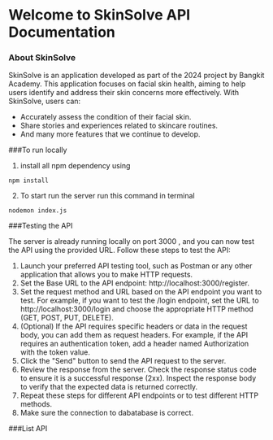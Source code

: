 # Welcome to SkinSolve API Documentation
### About SkinSolve

SkinSolve is an application developed as part of the 2024 project by Bangkit Academy. This application focuses on facial skin health, aiming to help users identify and address their skin concerns more effectively. With SkinSolve, users can:
- Accurately assess the condition of their facial skin.
- Share stories and experiences related to skincare routines.
- And many more features that we continue to develop.

###To run locally

1. install all npm dependency using
   
```
npm install
```

2. To start run the server run this command in terminal

```
nodemon index.js
```

###Testing the API

The server is already running locally on port 3000 , and you can now test the API using the provided URL. Follow these steps to test the API:
1. Launch your preferred API testing tool, such as Postman or any other application that allows you to make HTTP requests.
2. Set the Base URL to the API endpoint: http://localhost:3000/register.
3. Set the request method and URL based on the API endpoint you want to test. For example, if you want to test the /login endpoint, set the URL to http://localhost:3000/login and choose the appropriate HTTP method (GET, POST, PUT, DELETE).
4. (Optional) If the API requires specific headers or data in the request body, you can add them as request headers. For example, if the API requires an authentication token, add a header named Authorization with the token value.
5. Click the "Send" button to send the API request to the server.
6. Review the response from the server. Check the response status code to ensure it is a successful response (2xx). Inspect the response body to verify that the expected data is returned correctly.
7. Repeat these steps for different API endpoints or to test different HTTP methods.
8. Make sure the connection to dabatabase is correct.

###List API

